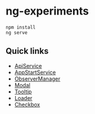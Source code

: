 # ng-experiments

```
npm install
ng serve
```

## Quick links
- [ApiService](src/app/core/api.service.ts)
- [AppStartService](src/app/core/app-start.service.ts)
- [ObserverManager](src/app/core/utils/observerManager.ts)
- [Modal](src/app/shared/modal)
- [Tooltip](src/app/shared/tooltip)
- [Loader](src/app/shared/loader)
- [Checkbox](src/app/shared/checkbox)
